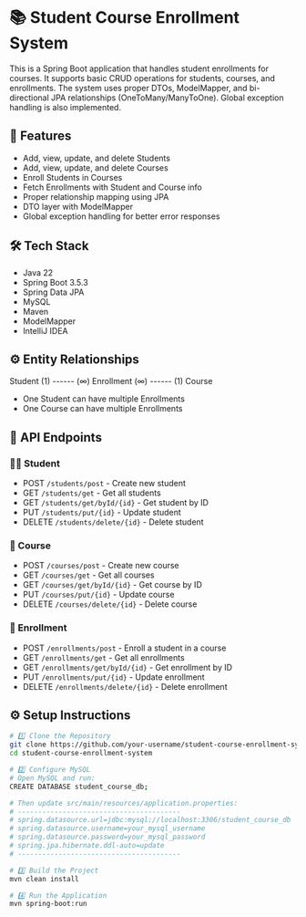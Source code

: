 # 📚 Student Course Enrollment System

This is a Spring Boot application that handles student enrollments for courses. It supports basic CRUD operations for students, courses, and enrollments. The system uses proper DTOs, ModelMapper, and bi-directional JPA relationships (OneToMany/ManyToOne). Global exception handling is also implemented.

## 📌 Features

- Add, view, update, and delete Students
- Add, view, update, and delete Courses
- Enroll Students in Courses
- Fetch Enrollments with Student and Course info
- Proper relationship mapping using JPA
- DTO layer with ModelMapper
- Global exception handling for better error responses

## 🛠️ Tech Stack

- Java 22
- Spring Boot 3.5.3
- Spring Data JPA
- MySQL
- Maven
- ModelMapper
- IntelliJ IDEA

## ⚙️ Entity Relationships

Student (1) ------ (∞) Enrollment (∞) ------ (1) Course
- One Student can have multiple Enrollments
- One Course can have multiple Enrollments


## 🔧 API Endpoints

### 👨‍🎓 Student

- POST `/students/post` - Create new student
- GET `/students/get` - Get all students
- GET `/students/get/byId/{id}` - Get student by ID
- PUT `/students/put/{id}` - Update student
- DELETE `/students/delete/{id}` - Delete student

### 📘 Course

- POST `/courses/post` - Create new course
- GET `/courses/get` - Get all courses
- GET `/courses/get/byId/{id}` - Get course by ID
- PUT `/courses/put/{id}` - Update course
- DELETE `/courses/delete/{id}` - Delete course

### 📝 Enrollment

- POST `/enrollments/post` - Enroll a student in a course
- GET `/enrollments/get` - Get all enrollments
- GET `/enrollments/get/byId/{id}` - Get enrollment by ID
- PUT `/enrollments/put/{id}` - Update enrollment
- DELETE `/enrollments/delete/{id}` - Delete enrollment

## ⚙️ Setup Instructions

```bash
# 1️⃣ Clone the Repository
git clone https://github.com/your-username/student-course-enrollment-system.git
cd student-course-enrollment-system

# 2️⃣ Configure MySQL
# Open MySQL and run:
CREATE DATABASE student_course_db;

# Then update src/main/resources/application.properties:
# ----------------------------------------
# spring.datasource.url=jdbc:mysql://localhost:3306/student_course_db
# spring.datasource.username=your_mysql_username
# spring.datasource.password=your_mysql_password
# spring.jpa.hibernate.ddl-auto=update
# ----------------------------------------

# 3️⃣ Build the Project
mvn clean install

# 4️⃣ Run the Application
mvn spring-boot:run
